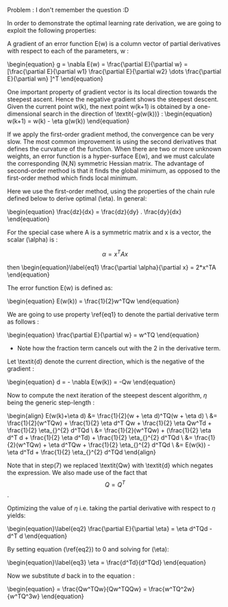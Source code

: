 Problem : I don't remember the question :D


In order to demonstrate the optimal learning rate derivation, we are going to exploit the following properties:

A gradient of an error function E(w) is a column vector of partial derivatives with respect to each of the parameters, w :

\begin{equation}
    g = \nabla E(w) = \frac{\partial E}{\partial w} = [\frac{\partial E}{\partial w1} \frac{\partial E}{\partial w2} \dots \frac{\partial E}{\partial wn} ]^T
\end{equation}

One important property of gradient vector is its local direction towards the steepest ascent. Hence the negative gradient shows the steepest descent. Given the current point w(k), the next point w(k+1) is obtained by a one-dimensional search in the direction of \textit{-g(w(k))}  :
\begin{equation}
    w(k+1) = w(k) - \eta g(w(k))
\end{equation}


If we apply the first-order gradient method, the convergence can be very slow. The most common improvement is using the second derivatives that defines the curvature of the function. When there are two or more unknown weights, an error function is a hyper-surface E(w), and we must calculate the corresponding (N,N) symmetric Hessian matrix. The advantage of second-order method is that it finds the global minimum, as opposed to the first-order method which finds local minimum.

Here we use the first-order method, using the properties of the chain rule defined below to derive optimal \(\eta\). In general:

\begin{equation}
   \frac{dz}{dx} = \frac{dz}{dy} . \frac{dy}{dx}
\end{equation}


For the special case where A is a symmetric matrix and x is a vector, the scalar
\(\alpha\) is :


$$\alpha = {x^TAx}$$

then
\begin{equation}\label{eq1}
\frac{\partial \alpha}{\partial x} = 2*x^TA
\end{equation}

The error function E(w) is defined as:

\begin{equation}
E(w(k)) = \frac{1}{2}w^TQw
\end{equation}


We are going to use property \ref{eq1} to denote the partial derivative term as follows : 

\begin{equation}
\frac{\partial E}{\partial w} = w^TQ
\end{equation}

* Note how the fraction term cancels out with the 2 in the derivative term.

Let \textit{d} denote the current direction, which is the negative of the gradient : 

\begin{equation}
    d = - \nabla E(w(k)) = -Qw
\end{equation}

Now to compute the next iteration of the steepest descent algorithm, $\eta$ being the generic step-length :

\begin{align}
    E(w(k)+\eta d) &= \frac{1}{2}(w + \eta d)^TQ(w + \eta d) \\
	&= \frac{1}{2}(w^TQw) + \frac{1}{2} \eta d^T Qw + \frac{1}{2} \eta Qw^Td + \frac{1}{2} \eta_{}^{2} d^TQd \\
    &= \frac{1}{2}(w^TQw) + (\frac{1}{2} \eta d^T d + \frac{1}{2} \eta d^Td) + \frac{1}{2} \eta_{}^{2} d^TQd \\
     &= \frac{1}{2}(w^TQw) + \eta d^TQw + \frac{1}{2} \eta_{}^{2} d^TQd \\
     &= E(w(k)) - \eta d^Td + \frac{1}{2} \eta_{}^{2} d^TQd
\end{align}

Note that in step(7) we replaced \textit{Qw} with \textit{d} which negates the expression. We also made use of the fact that $$Q = Q^T$$.


Optimizing the value of $\eta$ i.e. taking the partial derivative with respect to $\eta$ yields:

\begin{equation}\label{eq2}
\frac{\partial E}{\partial \eta} = \eta d^TQd - d^T d 
\end{equation}

By setting equation (\ref{eq2}) to 0 and solving for  \(\eta\):

\begin{equation}\label{eq3}
\eta = \frac{d^Td}{d^TQd}
\end{equation}

Now we substitute $d$ back in to the equation :

\begin{equation}
 = \frac{Qw^TQw}{Qw^TQQw} = \frac{w^TQ^2w}{w^TQ^3w}
\end{equation}
